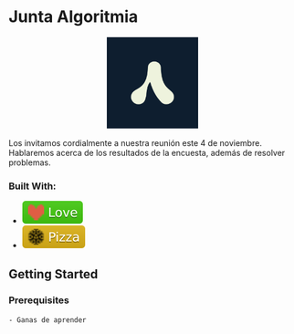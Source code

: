 # Junta Algoritmia
<p align="center">
  <img src="azul oscuro.png" width="160" height="160"/>
</p>

Los invitamos cordialmente a nuestra reunión este 4 de noviembre. Hablaremos acerca de los resultados de la encuesta, además de resolver problemas.
### Built With:
- ![Love Shield](heart_banner.svg)
- ![Pizza Shield](pizza_shield.svg)
## Getting Started
### Prerequisites
```
- Ganas de aprender
```
